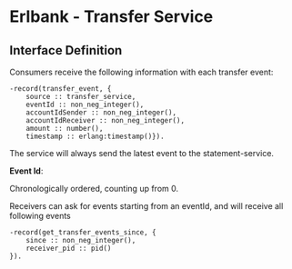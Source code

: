 # Erlbank - Transfer Service

## Interface Definition

Consumers receive the following information with each transfer event:
```
-record(transfer_event, {
    source :: transfer_service,
    eventId :: non_neg_integer(),
    accountIdSender :: non_neg_integer(),
    accountIdReceiver :: non_neg_integer(),
    amount :: number(),
    timestamp :: erlang:timestamp()}).
```

The service will always send the latest event to the statement-service.

**Event Id**:

Chronologically ordered, counting up from 0.

Receivers can ask for events starting from an eventId, and will receive all following events
``` 
-record(get_transfer_events_since, {
    since :: non_neg_integer(),
    receiver_pid :: pid()
}).
```

